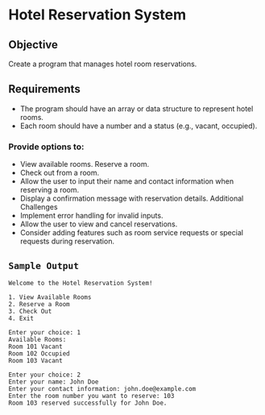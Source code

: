 # Hotel Reservation System
## Objective
Create a program that manages hotel room reservations.

## Requirements
- The program should have an array or data structure to represent hotel rooms.
- Each room should have a number and a status (e.g., vacant, occupied).
### Provide options to:
- View available rooms.
Reserve a room.
- Check out from a room.
- Allow the user to input their name and contact information when reserving a room.
- Display a confirmation message with reservation details.
Additional Challenges
- Implement error handling for invalid inputs.
- Allow the user to view and cancel reservations.
- Consider adding features such as room service requests or special requests during reservation.

## ``Sample Output``
```
Welcome to the Hotel Reservation System!

1. View Available Rooms
2. Reserve a Room
3. Check Out
4. Exit

Enter your choice: 1
Available Rooms:
Room 101 Vacant
Room 102 Occupied
Room 103 Vacant

Enter your choice: 2
Enter your name: John Doe
Enter your contact information: john.doe@example.com
Enter the room number you want to reserve: 103
Room 103 reserved successfully for John Doe.
```